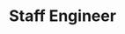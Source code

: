 ---
title: "Staff Engineer"
started: "Mar. 2019"
ended: "Oct. 2024"
history:
  - department: "Advanced Battery Lab., Mobile eXperience (MX) Division"
    jobs:
      - title: "Machine-learning based diagnotics for lithium ion batteries"
        dscrs:
        - "State-of-health estimation"
        - "Data-driven cycle life prediction"
        - "Failure analysis and diagnosis"
      - title: "Battery Cell NPI"
        dscrs:
        - Led battery cell/pack development with partner companies
        - Conducted cell specification review
        - Conducted process auditing, product delivery/testing.
affiliation: "Samsung Electronics Co. Ltd."
site: "Suwon, Republic of Korea"
---